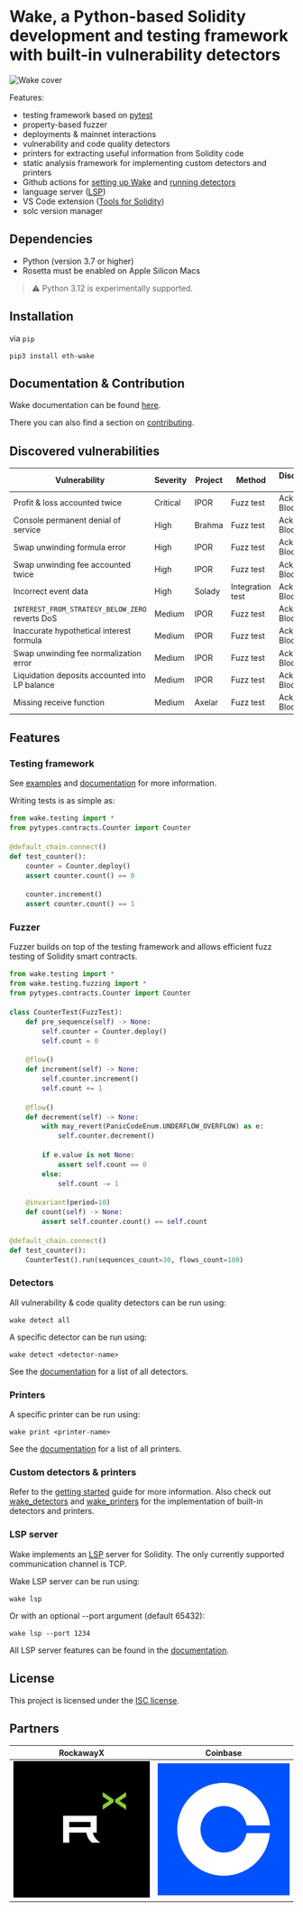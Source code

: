 # Wake, a Python-based Solidity development and testing framework with built-in vulnerability detectors

![Wake cover](https://github.com/Ackee-Blockchain/wake/blob/main/images/wake_cover.png?raw=true)

Features:

- testing framework based on [pytest](https://docs.pytest.org/en)
- property-based fuzzer
- deployments & mainnet interactions
- vulnerability and code quality detectors
- printers for extracting useful information from Solidity code
- static analysis framework for implementing custom detectors and printers
- Github actions for [setting up Wake](https://github.com/marketplace/actions/wake-setup) and [running detectors](https://github.com/marketplace/actions/wake-detect)
- language server ([LSP](https://microsoft.github.io/language-server-protocol/))
- VS Code extension ([Tools for Solidity](https://marketplace.visualstudio.com/items?itemName=AckeeBlockchain.tools-for-solidity))
- solc version manager

## Dependencies

- Python (version 3.7 or higher)
- Rosetta must be enabled on Apple Silicon Macs

> ⚠️ Python 3.12 is experimentally supported.

## Installation

via `pip`

```shell
pip3 install eth-wake
```

## Documentation & Contribution

Wake documentation can be found [here](https://ackeeblockchain.com/wake/docs/latest).

There you can also find a section on [contributing](https://ackeeblockchain.com/wake/docs/latest/contributing/).

## Discovered vulnerabilities

| Vulnerability                                   | Severity | Project | Method           | Discovered by    | Resources                                                                                                                                                                                                                           |
|-------------------------------------------------|----------|---------|------------------|------------------|-------------------------------------------------------------------------------------------------------------------------------------------------------------------------------------------------------------------------------------|
| Profit & loss accounted twice                   | Critical | IPOR    | Fuzz test        | Ackee Blockchain | [Report](https://github.com/Ackee-Blockchain/public-audit-reports/blob/master/2023/ackee-blockchain-ipor-protocol-1-4-report.pdf), [Wake tests](https://github.com/Ackee-Blockchain/tests-ipor/blob/main/tests/test_fuzz.py)        |
| Console permanent denial of service             | High     | Brahma  | Fuzz test        | Ackee Blockchain | [Report](https://github.com/Ackee-Blockchain/public-audit-reports/blob/master/2023/ackee-blockchain-brahma-console-v2-report.pdf)                                                                                                   |
| Swap unwinding formula error                    | High     | IPOR    | Fuzz test        | Ackee Blockchain | [Report](https://github.com/Ackee-Blockchain/public-audit-reports/blob/master/2023/ackee-blockchain-ipor-protocol-1-4-report.pdf), [Wake tests](https://github.com/Ackee-Blockchain/tests-ipor/blob/main/tests/test_fuzz.py)        |
| Swap unwinding fee accounted twice              | High     | IPOR    | Fuzz test        | Ackee Blockchain | [Report](https://github.com/Ackee-Blockchain/public-audit-reports/blob/master/2023/ackee-blockchain-ipor-protocol-1-4-report.pdf), [Wake tests](https://github.com/Ackee-Blockchain/tests-ipor/blob/main/tests/test_fuzz.py)        |
| Incorrect event data                            | High     | Solady  | Integration test | Ackee Blockchain | [Report](https://github.com/Ackee-Blockchain/public-audit-reports/blob/master/2023/ackee-blockchain-solady-report.pdf), [Wake tests](https://github.com/Ackee-Blockchain/tests-solady/blob/main/tests/test_erc1155.py)              |
| `INTEREST_FROM_STRATEGY_BELOW_ZERO` reverts DoS | Medium   | IPOR    | Fuzz test        | Ackee Blockchain | [Report](https://github.com/Ackee-Blockchain/public-audit-reports/blob/master/2023/ackee-blockchain-ipor-protocol-1-4-report.pdf), [Wake tests](https://github.com/Ackee-Blockchain/tests-ipor/blob/main/tests/test_fuzz.py)        |
| Inaccurate hypothetical interest formula        | Medium   | IPOR    | Fuzz test        | Ackee Blockchain | [Report](https://github.com/Ackee-Blockchain/public-audit-reports/blob/master/2023/ackee-blockchain-ipor-protocol-1-4-report.pdf), [Wake tests](https://github.com/Ackee-Blockchain/tests-ipor/blob/main/tests/test_fuzz.py)        |
| Swap unwinding fee normalization error          | Medium   | IPOR    | Fuzz test        | Ackee Blockchain | [Report](https://github.com/Ackee-Blockchain/public-audit-reports/blob/master/2023/ackee-blockchain-ipor-protocol-1-4-report.pdf), [Wake tests](https://github.com/Ackee-Blockchain/tests-ipor/blob/main/tests/test_fuzz.py)        |
| Liquidation deposits accounted into LP balance  | Medium   | IPOR    | Fuzz test        | Ackee Blockchain | [Report](https://github.com/Ackee-Blockchain/public-audit-reports/blob/master/2023/ackee-blockchain-ipor-protocol-2-1-report.pdf), [Wake tests](https://github.com/Ackee-Blockchain/tests-ipor/blob/main/tests/test_st_eth_fuzz.py) |
| Missing receive function                        | Medium   | Axelar  | Fuzz test        | Ackee Blockchain | [Wake tests](https://github.com/Ackee-Blockchain/tests-axelar-interchain-governance-executor/blob/main/tests/test_fuzz.py)                                                                                                          |

## Features

### Testing framework

See [examples](https://github.com/Ackee-Blockchain/wake/tree/main/examples) and [documentation](https://ackeeblockchain.com/wake/docs/latest/testing-framework/overview) for more information.

Writing tests is as simple as:

```python
from wake.testing import *
from pytypes.contracts.Counter import Counter

@default_chain.connect()
def test_counter():
    counter = Counter.deploy()
    assert counter.count() == 0

    counter.increment()
    assert counter.count() == 1
```

### Fuzzer

Fuzzer builds on top of the testing framework and allows efficient fuzz testing of Solidity smart contracts.

```python
from wake.testing import *
from wake.testing.fuzzing import *
from pytypes.contracts.Counter import Counter

class CounterTest(FuzzTest):
    def pre_sequence(self) -> None:
        self.counter = Counter.deploy()
        self.count = 0

    @flow()
    def increment(self) -> None:
        self.counter.increment()
        self.count += 1

    @flow()
    def decrement(self) -> None:
        with may_revert(PanicCodeEnum.UNDERFLOW_OVERFLOW) as e:
            self.counter.decrement()

        if e.value is not None:
            assert self.count == 0
        else:
            self.count -= 1

    @invariant(period=10)
    def count(self) -> None:
        assert self.counter.count() == self.count

@default_chain.connect()
def test_counter():
    CounterTest().run(sequences_count=30, flows_count=100)
```

### Detectors

All vulnerability & code quality detectors can be run using:
```shell
wake detect all
```

A specific detector can be run using:
```shell
wake detect <detector-name>
```

See the [documentation](https://ackeeblockchain.com/wake/docs/latest/static-analysis/using-detectors/) for a list of all detectors.

### Printers

A specific printer can be run using:
```shell
wake print <printer-name>
```

See the [documentation](https://ackeeblockchain.com/wake/docs/latest/static-analysis/using-printers/) for a list of all printers.

### Custom detectors & printers

Refer to the [getting started](https://ackeeblockchain.com/wake/docs/latest/static-analysis/getting-started/) guide for more information.
Also check out [wake_detectors](https://github.com/Ackee-Blockchain/wake/tree/main/wake_detectors) and [wake_printers](https://github.com/Ackee-Blockchain/wake/tree/main/wake_printers) for the implementation of built-in detectors and printers.

### LSP server

Wake implements an [LSP](https://microsoft.github.io/language-server-protocol/) server for Solidity. The only currently supported communication channel is TCP.

Wake LSP server can be run using:

```shell
wake lsp
```

Or with an optional --port argument (default 65432):

```shell
wake lsp --port 1234
```

All LSP server features can be found in the [documentation](https://ackeeblockchain.com/wake/docs/latest/language-server/).

## License

This project is licensed under the [ISC license](https://github.com/Ackee-Blockchain/wake/blob/main/LICENSE).

## Partners

RockawayX             |  Coinbase
:-------------------------:|:-------------------------:
[![](https://github.com/Ackee-Blockchain/wake/blob/main/images/rockawayx.jpg?raw=true)](https://rockawayx.com/)  |  [![](https://github.com/Ackee-Blockchain/wake/blob/main/images/coinbase.png?raw=true)](https://www.coinbase.com/)






